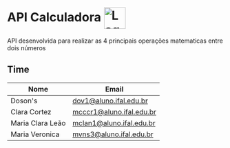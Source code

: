 
# API Calculadora <img src="https://i.ibb.co/phcZ7pr/api-calc.png" alt="Logo" height="50px" align="center">

API desenvolvida para realizar as 4 principais operações matematicas entre dois números

## Time

| Nome               | Email                    |
| ------------------ | ------------------------ |
| Doson's            | dov1@aluno.ifal.edu.br   |
| Clara Cortez       | mcccr1@aluno.ifal.edu.br |
| Maria Clara Leão   | mclan1@aluno.ifal.edu.br |
| Maria Veronica     | mvns3@aluno.ifal.edu.br  | 
